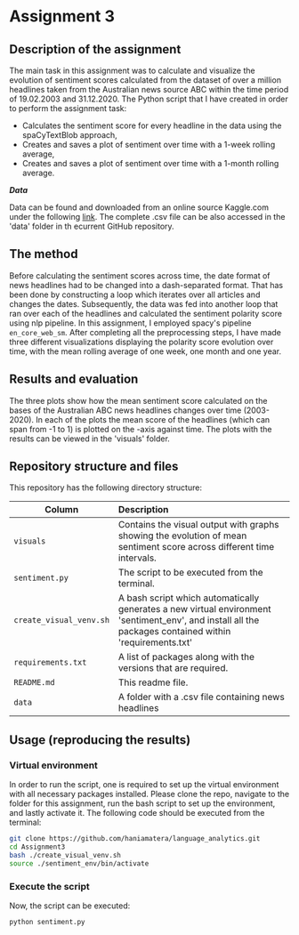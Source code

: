 # Assignment 3

## Description of the assignment

The main task in this assignment was to calculate and visualize the evolution of sentiment scores calculated from the dataset of over a million headlines taken from the Australian news source ABC within the time period of 19.02.2003 and 31.12.2020. The Python script that I have created in order to perform the assignment task: 
-	Calculates the sentiment score for every headline in the data using the spaCyTextBlob approach,
-	Creates and saves a plot of sentiment over time with a 1-week rolling average,
-	Creates and saves a plot of sentiment over time with a 1-month rolling average.


___Data___

Data can be found and downloaded from an online source Kaggle.com under the following [link](https://www.kaggle.com/therohk/million-headlines). The complete .csv file can be also accessed in the 'data' folder in th ecurrent GitHub repository.

## The method
Before calculating the sentiment scores across time, the date format of news headlines had to be changed into a dash-separated format. That has been done by constructing a loop which iterates over all articles and changes the dates. Subsequently, the data was fed into another loop that ran over each of the headlines and calculated the sentiment polarity score using nlp pipeline. In this assignment, I employed spacy's pipeline ```en_core_web_sm```. After completing all the preprocessing steps, I have made three different visualizations displaying the polarity score evolution over time, with the mean rolling average of one week, one month and one year.   


## Results and evaluation
The three plots show how the mean sentiment score calculated on the bases of the Australian ABC news headlines changes over time (2003-2020). In each of the plots the mean score of the headlines (which can span from -1 to 1) is plotted on the -axis against time. The plots with the results can be viewed in the 'visuals' folder.


## Repository structure and files
This repository has the following directory structure:

| Column | Description|
|--------|:-----------|
```visuals``` | Contains the visual output with graphs showing the evolution of mean sentiment score across different time intervals.
```sentiment.py```| The script to be executed from the terminal.
```create_visual_venv.sh``` | A bash script which automatically generates a new virtual environment 'sentiment_env', and install all the packages contained within 'requirements.txt'
```requirements.txt``` | A list of packages along with the versions that are required.
```README.md``` | This readme file.
```data```| A folder with a .csv file containing news headlines 


## Usage (reproducing the results)

### Virtual environment
In order to run the script, one is required to set up the virtual environment with all necessary packages installed. Please clone the repo, navigate to the folder for this assignment, run the bash script to set up the environment, and lastly activate it. The following code should be executed from the terminal:

```bash
git clone https://github.com/haniamatera/language_analytics.git
cd Assignment3
bash ./create_visual_venv.sh
source ./sentiment_env/bin/activate
```

### Execute the script 
Now, the script can be executed:

```bash
python sentiment.py  

```
